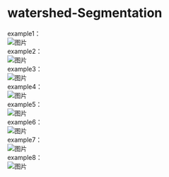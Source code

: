 ﻿# watershed-Segmentation
example1：  
![图片](https://github.com/102757017/watershed/tree/master/result/figure_1.png)  
example2：  
![图片](https://github.com/102757017/watershed/tree/master/result/figure_2.png)  
example3：  
![图片](https://github.com/102757017/watershed/tree/master/result/figure_3.png)  
example4：  
![图片](https://github.com/102757017/watershed/tree/master/result/figure_4.png)  
example5：  
![图片](https://github.com/102757017/watershed/tree/master/result/figure_5.png)  
example6：  
![图片](https://github.com/102757017/watershed/tree/master/result/figure_6.png)  
example7：  
![图片](https://github.com/102757017/watershed/tree/master/result/figure_7.png)  
example8：  
![图片](https://github.com/102757017/watershed/tree/master/result/figure_8.png)  